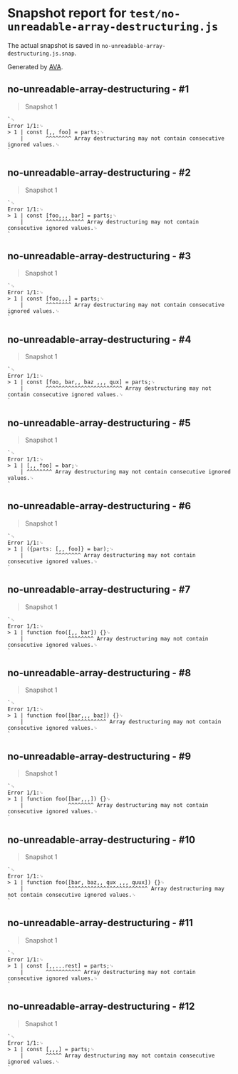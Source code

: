 # Snapshot report for `test/no-unreadable-array-destructuring.js`

The actual snapshot is saved in `no-unreadable-array-destructuring.js.snap`.

Generated by [AVA](https://avajs.dev).

## no-unreadable-array-destructuring - #1

> Snapshot 1

    `␊
    Error 1/1:␊
    > 1 | const [,, foo] = parts;␊
        |       ^^^^^^^^ Array destructuring may not contain consecutive ignored values.␊
    `

## no-unreadable-array-destructuring - #2

> Snapshot 1

    `␊
    Error 1/1:␊
    > 1 | const [foo,,, bar] = parts;␊
        |       ^^^^^^^^^^^^ Array destructuring may not contain consecutive ignored values.␊
    `

## no-unreadable-array-destructuring - #3

> Snapshot 1

    `␊
    Error 1/1:␊
    > 1 | const [foo,,,] = parts;␊
        |       ^^^^^^^^ Array destructuring may not contain consecutive ignored values.␊
    `

## no-unreadable-array-destructuring - #4

> Snapshot 1

    `␊
    Error 1/1:␊
    > 1 | const [foo, bar,, baz ,,, qux] = parts;␊
        |       ^^^^^^^^^^^^^^^^^^^^^^^^ Array destructuring may not contain consecutive ignored values.␊
    `

## no-unreadable-array-destructuring - #5

> Snapshot 1

    `␊
    Error 1/1:␊
    > 1 | [,, foo] = bar;␊
        | ^^^^^^^^ Array destructuring may not contain consecutive ignored values.␊
    `

## no-unreadable-array-destructuring - #6

> Snapshot 1

    `␊
    Error 1/1:␊
    > 1 | ({parts: [,, foo]} = bar);␊
        |          ^^^^^^^^ Array destructuring may not contain consecutive ignored values.␊
    `

## no-unreadable-array-destructuring - #7

> Snapshot 1

    `␊
    Error 1/1:␊
    > 1 | function foo([,, bar]) {}␊
        |              ^^^^^^^^ Array destructuring may not contain consecutive ignored values.␊
    `

## no-unreadable-array-destructuring - #8

> Snapshot 1

    `␊
    Error 1/1:␊
    > 1 | function foo([bar,,, baz]) {}␊
        |              ^^^^^^^^^^^^ Array destructuring may not contain consecutive ignored values.␊
    `

## no-unreadable-array-destructuring - #9

> Snapshot 1

    `␊
    Error 1/1:␊
    > 1 | function foo([bar,,,]) {}␊
        |              ^^^^^^^^ Array destructuring may not contain consecutive ignored values.␊
    `

## no-unreadable-array-destructuring - #10

> Snapshot 1

    `␊
    Error 1/1:␊
    > 1 | function foo([bar, baz,, qux ,,, quux]) {}␊
        |              ^^^^^^^^^^^^^^^^^^^^^^^^^ Array destructuring may not contain consecutive ignored values.␊
    `

## no-unreadable-array-destructuring - #11

> Snapshot 1

    `␊
    Error 1/1:␊
    > 1 | const [,,...rest] = parts;␊
        |       ^^^^^^^^^^^ Array destructuring may not contain consecutive ignored values.␊
    `

## no-unreadable-array-destructuring - #12

> Snapshot 1

    `␊
    Error 1/1:␊
    > 1 | const [,,,] = parts;␊
        |       ^^^^^ Array destructuring may not contain consecutive ignored values.␊
    `
